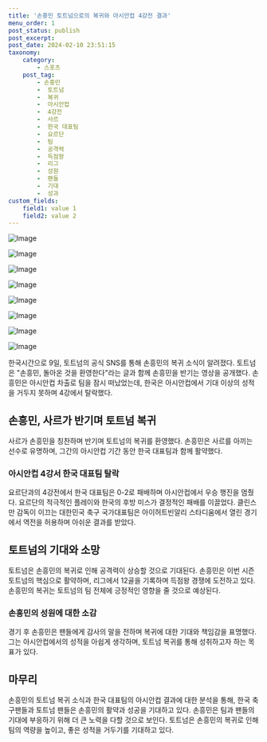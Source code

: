 ```yaml
---
title: '손흥민 토트넘으로의 복귀와 아시안컵 4강전 결과'
menu_order: 1
post_status: publish
post_excerpt: 
post_date: 2024-02-10 23:51:15
taxonomy:
    category:
        - 스포츠
    post_tag:
        - 손흥민
        -  토트넘
        -  복귀
        -  아시안컵
        -  4강전
        -  사르
        -  한국 대표팀
        -  요르단
        -  팀
        -  공격력
        -  득점왕
        -  리그
        -  성원
        -  팬들
        -  기대
        -  성과
custom_fields:
    field1: value 1
    field2: value 2
---
```


![Image](https://imgnews.pstatic.net/image/411/2024/02/10/0000041427_001_20240210205601473.jpg?type=w647)

![Image](https://imgnews.pstatic.net/image/411/2024/02/10/0000041427_002_20240210205601526.jpg?type=w647)

![Image](https://imgnews.pstatic.net/image/411/2024/02/10/0000041427_003_20240210205601561.jpg?type=w647)

![Image](https://imgnews.pstatic.net/image/411/2024/02/10/0000041427_004_20240210205601603.jpg?type=w647)

![Image](https://imgnews.pstatic.net/image/411/2024/02/10/0000041427_006_20240210205601686.jpg?type=w647)

![Image](https://imgnews.pstatic.net/image/411/2024/02/10/0000041427_005_20240210205601643.jpg?type=w647)

![Image](https://imgnews.pstatic.net/image/411/2024/02/10/0000041427_007_20240210205601731.jpg?type=w647)

![Image](https://imgnews.pstatic.net/image/411/2024/02/10/0000041427_008_20240210205601780.jpg?type=w647)

한국시간으로 9일, 토트넘의 공식 SNS를 통해 손흥민의 복귀 소식이 알려졌다. 토트넘은 "손흥민, 돌아온 것을 환영한다"라는 글과 함께 손흥민을 반기는 영상을 공개했다. 손흥민은 아시안컵 차출로 팀을 잠시 떠났었는데, 한국은 아시안컵에서 기대 이상의 성적을 거두지 못하며 4강에서 탈락했다. 
## 손흥민, 사르가 반기며 토트넘 복귀
사르가 손흥민을 칭찬하며 반기며 토트넘의 복귀를 환영했다. 손흥민은 사르를 아끼는 선수로 유명하며, 그간의 아시안컵 기간 동안 한국 대표팀과 함께 활약했다. 
### 아시안컵 4강서 한국 대표팀 탈락
요르단과의 4강전에서 한국 대표팀은 0-2로 패배하며 아시안컵에서 우승 행진을 멈췄다. 요르단의 적극적인 플레이와 한국의 후방 미스가 결정적인 패배를 이끌었다. 클린스만 감독이 이끄는 대한민국 축구 국가대표팀은 아이허트빈알리 스타디움에서 열린 경기에서 역전을 허용하며 아쉬운 결과를 받았다.
## 토트넘의 기대와 소망
토트넘은 손흥민의 복귀로 인해 공격력이 상승할 것으로 기대된다. 손흥민은 이번 시즌 토트넘의 핵심으로 활약하며, 리그에서 12골을 기록하며 득점왕 경쟁에 도전하고 있다. 손흥민의 복귀는 토트넘의 팀 전체에 긍정적인 영향을 줄 것으로 예상된다. 
### 손흥민의 성원에 대한 소감
경기 후 손흥민은 팬들에게 감사의 말을 전하며 복귀에 대한 기대와 책임감을 표명했다. 그는 아시안컵에서의 성적을 아쉽게 생각하며, 토트넘 복귀를 통해 성취하고자 하는 목표가 있다.
## 마무리
손흥민의 토트넘 복귀 소식과 한국 대표팀의 아시안컵 결과에 대한 분석을 통해, 한국 축구팬들과 토트넘 팬들은 손흥민의 활약과 성공을 기대하고 있다. 손흥민은 팀과 팬들의 기대에 부응하기 위해 더 큰 노력을 다할 것으로 보인다. 토트넘은 손흥민의 복귀로 인해 팀의 역량을 높이고, 좋은 성적을 거두기를 기대하고 있다.
